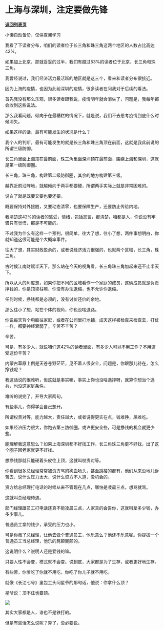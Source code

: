 # 上海与深圳，注定要做先锋

[**返回列表页**](/gzh/记忆承载3)

小懒自动备份，仅供查阅学习

我看了下读者分布，咱们的读者位于长三角和珠三角这两个地区的人数占比高达42%。  

  

如果加上北京，那就妥妥的过半，我们有超过53%的读者位于北京，长三角和珠三角。  

  

我曾经说过，我们经济活力最活跃的地区就是这三个，看来和读者分布很接近。  

  

因为上海的疫情，也因为此前深圳的疫情，很多读者在问我对于后续的看法。  

  

首先我没有那么乐观，很多读者跟我说，疫情明年就会消失了，问题是，我每年都会收到这些说法。  

  

那么我看问题，倾向于在最糟糕的情况下，就是说，我们不去思考疫情到底什么时候消失。  

  

如果这样的话，最有可能发生的状况是什么？  

  

我个人的判断，最有可能发生的就是长三角和珠三角顶在前面，这就是我此前说的所谓三级防御。  

  

长三角里面上海顶在最前面，珠三角里面深圳顶在最前面，围绕上海和深圳，这就是第一级防御圈。  

  

长三角，珠三角，构建第二级防御圈，其余的地方构建第三级。

  

越靠近前沿阵地，就越倾向于两手都要硬，所谓两手实际上就是非常困难的。  

  

说白了就是既要又要也要还要。  

  

既要保持对外接触，又要动态清零，也要保障生产，还要防止传给内地。  

  

我清楚这42%的读者的感受，情绪，包括怨言，都清楚，咱都是人，你说没有牢骚只有觉悟，那是不可能的。  

  

不过我为什么有这样一个预判，很简单，往大了想，往小了想，两件事想明白，你就知道这很可能是个大概率事件。  

  

往大了想，其实财政盈余的，或者说经济活力很强的，也就两个区域，长三角，珠三角。  

  

古时候江南财赋半天下，那么站在今天的视角看，长三角珠三角加起来还不止半天下。

  

所以从大的角度想，如果你把不同的区域看作一个家庭的成员，这俩成员就是负责挣钱的，你是顶梁柱嘛，你没有办法退缩，也不允许你退缩。  

  

任何时候，挣钱都是必须的，没有讨价还价的余地。

  

那么往小了想，站在个体的视角，你也没啥退路。  

  

你说每天背个电脑往家赶，或者在公司里打地铺，成天这样被检查来检查去，打仗一样，都要神经衰弱了。辛苦不辛苦？

  

辛苦。

  

可是，有多少人，就说咱们这42%的读者里面，有多少人可以不用工作？不用遭受这份辛苦？

  

内蒙古草原上倒是天苍苍野茫茫，见不着人很安全，问题是，你跟那儿待在，怎么挣钱呢？

  

我这话说的很难听，但这就是事实嘛，事实上你也没啥选择呀，就算你想当个逃兵，也没这家庭条件。  

  

难听的说完了，开导大家两句。  

  

有些事儿，你得学会自己想开。  

  

所谓权责对等，能力越大，责任越大，或者说得更实在点，钱难挣，屎难吃。

  

如果经济压力很大，你跑去第三防御圈，或许更安全些，可是挣钱的机会就更少些。  

  

能理解我这意思么？如果上海深圳都不好找工作，长三角珠三角更不好找，出了这个圈子回老家就更不好找。  

  

想挣钱那就只能硬着头皮往上顶，这就叫权责对等。  

  

你看到很多总经理常常被资方骂的狗血喷头，甚至跳楼的都有，他们从来没地儿诉苦去，说什么压力太大，说什么资方不人道，没机会的。  

  

资方给总经理打电话的时候从来不管现在几点，哪怕是凌晨三点，想骂就骂。

  

这就叫总经理待遇。  

  

部门经理跟员工打电话还真不能凌晨三点，人家真的会告你，这就叫拿多少钱，办多少事儿。  

  

普通员工拿的钱少，承受的压力也小。  

  

可是你撤了总经理，让他去做个普通员工，他乐意么？他还不乐意呢。你提拔一个普通员工当总经理，他乐的屁颠屁颠的。

  

这说明什么？说明人还是爱钱的嘛。  

  

只要人性不会变，模式就不会变。说到底，大家都是为了生存，或者更好地生存。  

  

有些苦，你爹吃了你就不用吃，你吃了你儿子就不用吃。  

  

就像《长江七号》里包工头问星爷的那句话，他说：你拿什么顶？  

  

星爷说：顶不住也要顶。

  

![](https://mmbiz.qpic.cn/mmbiz_png/aYCQDPqZ8kxHVHg4o6ChXOrpMicH5EYOpoPEVoOBfiaEcb0yuoEwTxsnibNVvxiaHIZVVk74T9dwdXf1vygY4KapEA/640?wx_fmt=png)

  

其实大家都是人，谁也不是铁打的。  

  

但是有些话怎么说呢？算了，没必要说。

